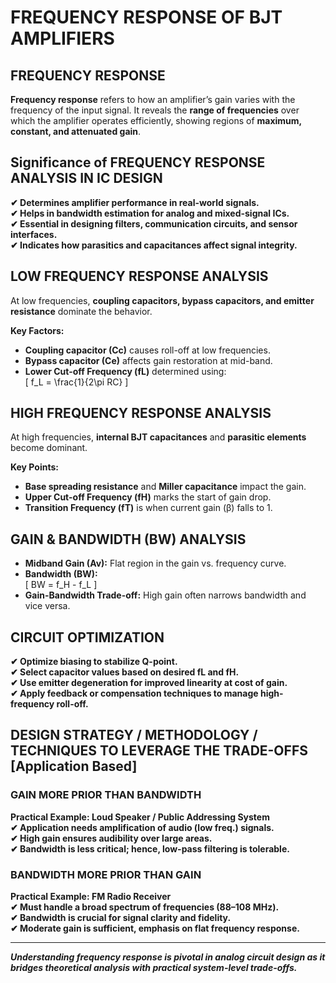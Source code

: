 # FREQUENCY RESPONSE OF BJT AMPLIFIERS

## FREQUENCY RESPONSE

**Frequency response** refers to how an amplifier’s gain varies with the frequency of the input signal. It reveals the **range of frequencies** over which the amplifier operates efficiently, showing regions of **maximum, constant, and attenuated gain**.

## Significance of FREQUENCY RESPONSE ANALYSIS IN IC DESIGN

**✔ Determines amplifier performance in real-world signals.**  
**✔ Helps in bandwidth estimation for analog and mixed-signal ICs.**  
**✔ Essential in designing filters, communication circuits, and sensor interfaces.**  
**✔ Indicates how parasitics and capacitances affect signal integrity.**

## LOW FREQUENCY RESPONSE ANALYSIS

At low frequencies, **coupling capacitors, bypass capacitors, and emitter resistance** dominate the behavior.

**Key Factors:**
- **Coupling capacitor (Cc)** causes roll-off at low frequencies.
- **Bypass capacitor (Ce)** affects gain restoration at mid-band.
- **Lower Cut-off Frequency (fL)** determined using:  
  \[
  f_L = \frac{1}{2\pi RC}
  \]

## HIGH FREQUENCY RESPONSE ANALYSIS

At high frequencies, **internal BJT capacitances** and **parasitic elements** become dominant.

**Key Points:**
- **Base spreading resistance** and **Miller capacitance** impact the gain.
- **Upper Cut-off Frequency (fH)** marks the start of gain drop.
- **Transition Frequency (fT)** is when current gain (β) falls to 1.

## GAIN & BANDWIDTH (BW) ANALYSIS

- **Midband Gain (Av):** Flat region in the gain vs. frequency curve.
- **Bandwidth (BW):**  
  \[
  BW = f_H - f_L
  \]
- **Gain-Bandwidth Trade-off:** High gain often narrows bandwidth and vice versa.

## CIRCUIT OPTIMIZATION

**✔ Optimize biasing to stabilize Q-point.**  
**✔ Select capacitor values based on desired fL and fH.**  
**✔ Use emitter degeneration for improved linearity at cost of gain.**  
**✔ Apply feedback or compensation techniques to manage high-frequency roll-off.**


## DESIGN STRATEGY / METHODOLOGY / TECHNIQUES TO LEVERAGE THE TRADE-OFFS [Application Based]

### GAIN MORE PRIOR THAN BANDWIDTH

**Practical Example: Loud Speaker / Public Addressing System**  
**✔ Application needs amplification of audio (low freq.) signals.**  
**✔ High gain ensures audibility over large areas.**  
**✔ Bandwidth is less critical; hence, low-pass filtering is tolerable.**

### BANDWIDTH MORE PRIOR THAN GAIN

**Practical Example: FM Radio Receiver**  
**✔ Must handle a broad spectrum of frequencies (88–108 MHz).**  
**✔ Bandwidth is crucial for signal clarity and fidelity.**  
**✔ Moderate gain is sufficient, emphasis on flat frequency response.**

---

**_Understanding frequency response is pivotal in analog circuit design as it bridges theoretical analysis with practical system-level trade-offs._**

